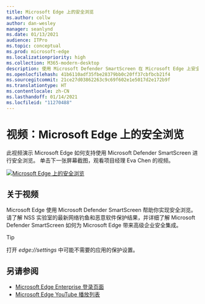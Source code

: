 ```yaml
---
title: Microsoft Edge 上的安全浏览
ms.author: collw
author: dan-wesley
manager: seanlynd
ms.date: 01/13/2021
audience: ITPro
ms.topic: conceptual
ms.prod: microsoft-edge
ms.localizationpriority: high
ms.collection: M365-modern-desktop
description: 使用 Microsoft Defender SmartScreen 在 Microsoft Edge 上安全浏览
ms.openlocfilehash: 41b6110adf35fbe28379bb0c20ff37cbfbcb21f4
ms.sourcegitcommit: 21ce27d03862263c9c69f602e1e5017d2e172b9f
ms.translationtype: HT
ms.contentlocale: zh-CN
ms.lasthandoff: 01/14/2021
ms.locfileid: "11270488"
---
```

# 视频：Microsoft Edge 上的安全浏览

此视频演示 Microsoft Edge 如何支持使用 Microsoft Defender SmartScreen 进行安全浏览。 单击下一张屏幕截图，观看项目经理 Eva Chen 的视频。

[![Microsoft Edge 上的安全浏览](media/microsoft-edge-video-security-smartscreen/0.png)](http://www.youtube.com/watch?v=s9kk88SkjLw "Secure browsing on Microsoft Edge")

## 关于视频

Microsoft Edge 使用 Microsoft Defender SmartScreen 帮助你实现安全浏览。 请了解 NSS 实验室的最新网络钓鱼和恶意软件保护结果，并详细了解 Microsoft Defender SmartScreen 如何为 Microsoft Edge 带来高级企业安全集成。

> [!TIP]
> 打开 *edge://settings* 中可能不需要的应用的保护设置。

## 另请参阅

- [Microsoft Edge Enterprise 登录页面](https://aka.ms/EdgeEnterprise)
- [Microsoft Edge YouTube 播放列表](https://www.youtube.com/playlist?list=PLXtHYVsvn_b-uXh1tMeYpT-0iD8tD3tFy)


